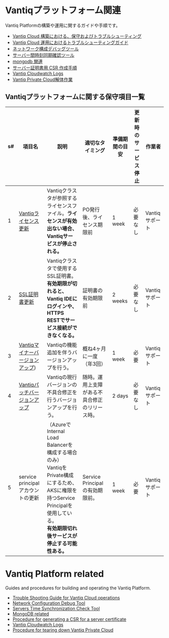 # Vantiqプラットフォーム関連
Vantiq Platformの構築や運用に関するガイドや手順です。

- [Vantiq Cloud 構築における、保守およびトラブルシューティング](./docs/jp/vantiq-install-maintenance.md)
- [Vantiq Cloud 運用におけるトラブルシューティングガイド](./docs/jp/vantiq_k8s_troubleshooting.md)
- [ネットワーク構成デバッグツール](./docs/jp/alpine-f.md)
- [サーバー間時刻同期確認ツール](./docs/jp/timestamp_ds.md)
- [mongodb 関連](./docs/jp/mongodb.md)
- [サーバー証明書用 CSR 作成手順](./docs/jp/prepare_csr4rsasslcert.md)
- [Vantiq Cloudwatch Logs](./docs/jp/vantiq-cloudwatch.md)
- [Vantiq Private Cloud解体作業](./docs/jp/vantiq-teardown.md)


## Vantiqプラットフォームに関する保守項目一覧

s# | 項目名                            | 説明                                                                                                                            | 適切なタイミング                                                | 準備期間の目安 | 更新時のサービス停止 | 作業者
---|-----------------------------------|---------------------------------------------------------------------------------------------------------------------------------|-----------------------------------------------------------------|----------------|----------------------|-------------------
1  | [Vantiqライセンス更新](./docs/jp/vantiq-install-maintenance.md#renew_license_files)              | Vantiqクラスタが参照するライセンスファイル。**ライセンスが有効出ない場合、Vantiqサービスが停止される。**                        | PO発行後、ライセンス期限前                             | 1 week         | 必要なし             | Vantiqサポート
2  | [SSL証明書更新](./docs/jp/vantiq-install-maintenance.md#renew_ssl_certificate)                     | Vantiqクラスタで使用するSSL証明書。<br />**有効期限が切れると、Vantiq IDEにログインや、HTTPS RESTでサービス接続ができなくなる。**     | 証明書の有効期限前                                     | 2 weeks        | 必要なし             | Vantiqサポート
3  | [Vantiqマイナーバージョンアップ](./docs/jp/vantiq-install-maintenance.md#minor_version_upgrade))    | Vantiqの機能追加を伴うバージョンアップを行う。                                                                                  | 概ね4ヶ月に一度（年3回）                                            | 1 week         | 必要                 | Vantiqサポート
4  | [Vantiqパッチバージョンアップ](./docs/jp/vantiq-install-maintenance.md#patch_version_upgrade)      | Vantiqの現行バージョンの不具合修正を行うバージョンアップを行う。                                                                | 随時。運用上支障がある不具合修正のリリース時。                  | 2 days         | 必要なし             | Vantiqサポート
5  | service principalアカウントの更新 | （AzureでInternal Load Balancerを構成する場合のみ）<br />VantiqをPrivate構成にするため、AKSに権限を持つService Principalを使用している。<br />**有効期限切れ後サービスが停止する可能性ある。** | Service Principalの有効期限前。                                 | 1 week         | 必要                 | Vantiqサポート


# Vantiq Platform related
Guides and procedures for building and operating the Vantiq Platform.

- [Trouble Shooting Guide for Vantiq Cloud operations](./docs/eng/vantiq_k8s_troubleshooting.md)
- [Network Configuration Debug Tool](.//docs/eng/alpine-f.md)
- [Servers Time Synchronization Check Tool](./docs/eng/timestamp_ds.md)
- [MongoDB related](./docs/eng/mongodb.md)
- [Procedure for generating a CSR for a server certificate](./docs/eng/prepare_csr4rsasslcert.md)
- [Vantiq Cloudwatch Logs](./docs/eng/vantiq-cloudwatch.md)  
- [Procedure for tearing down Vantiq Private Cloud](./docs/eng/vantiq-teardown.md)
